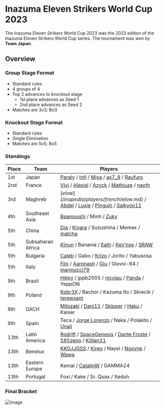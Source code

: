 # Inazuma Eleven Strikers World Cup 2023

The Inazuma Eleven Strikers World Cup 2023 was the 2023 edition of the Inazuma Eleven Strikers World Cup series.
The tournament was won by **Team Japan**. 

## Overview

### Group Stage Format
- Standard rules
- 4 groups of 4
- Top 2 advances to knockout stage
  -  1st place advances as Seed 1
  -  2nd place advances as Seed 2
- Matches are 3v3; Bo3

### Knockout Stage Format
- Standard rules
- Single Elimination
- Matches are 5v5; Bo5

### Standings

| Place | Team | Players |
| - | - | - |
| 1st | Japan | [Paraly](/inapedia/players/japanese/paraly.md) / [Infi](/inapedia/players/japanese/infi.md) / [Miya](/inapedia/players/japanese/miya.md) / [as7_9](/inapedia/players/japanese/as7_9.md) / [Raufuro](/inapedia/players/japanese/raufuro.md) |
| 2nd | France | [Vivi](/inapedia/players/french/vivi.md) / [Alexisl](/inapedia/players/french/alexisl.md) / [Azyck](/inapedia/players/french/azyck.md) / [Mathiuze](/inapedia/players/french/mathiuze.md) / [nayth](/inapedia/players/french/nayth.md) |
| 3rd | Maghreb | [$elow](/inapedia/players/french/$elow.md) / [Abdel](/inapedia/players/french/abdel.md) / [Luxie](/inapedia/players/belgian/luxie.md) / [Pinguin](/inapedia/players/french/pinguin.md) / [Saikyoo11](/inapedia/players/french/saikyoo11.md) |
| 4th | Southeast Asia | [Baamsushi](/inapedia/players/others/baamsushi.md) / Minh / [Zuky](/inapedia/players/german/zuky.md) |
| 5th | China | [Dia](/inapedia/players/chinese/dia.md) / [Kiyara](/inapedia/players/chinese/kiyara.md) / Suzushina / Memex / [matcha](/inapedia/players/chinese/matcha.md) |
| 5th | Subsaharan Africa | [Kinun](/inapedia/players/belgian/kinun.md) / Banania / [Eath](/inapedia/players/belgian/eath.md) / [Kev'nox](/inapedia/players/french/kevnox.md) / [SRAW](/inapedia/players/french/sraw.md) |
| 5th | Bulgaria | [Caleb](/inapedia/players/bulgarian/caleb.md) / Gabo / [Krizo](/inapedia/players/bulgarian/krizo.md) / Jorito / Yabusosa |
| 5th | Italy | [Filo](/inapedia/players/italian/filo.md) / [Aaronash](/inapedia/players/italian/aaronash.md) / [Giu](/inapedia/players/italian/giu.md) / Giovix-64 / [marinucci79](/inapedia/players/italian/marinucci79.md) |
| 9th | Brazil | [Hikky](/inapedia/players/brazilian/hikky.md) / jppb2005 / [nicolau](/inapedia/players/brazilian/nicolau.md) / [Panda](/inapedia/players/brazilian/panda.md) / YeppON |
| 9th | Poland | [Kobr3X](/inapedia/players/polish/kobr3x.md) / Bachor / Kazuma Ito / Skrecik / [terewsant](/inapedia/players/polish/terewsant.md) |
| 9th | DACH | [Milozaki](/inapedia/players/german/milozaki.md) / [Dani11](/inapedia/players/colombian/dani11.md) / [Skipper](/inapedia/players/austrian/skipper.md) / [Haku](/inapedia/players/german/haku.md) / Kaiser |
| 9th | Spain | Teca / [Jorge Lorenzo](/inapedia/players/spanish/jorge.md) / Naka / Polakito / [Unaii](/inapedia/players/spanish/unaii.md) |
| 13th | Latin America | [Rodrift](/inapedia/players/peruvian/rodrift.md) / [SpaceGenesis](/inapedia/players/french/spacegenesis.md) / [Dante Froste](/inapedia/players/argentinian/dantefroste.md) / [585zeno](/inapedia/players/french/585zeno.md) / [Killian11](/inapedia/players/french/killian11.md) |
| 13th | Benelux | [KKOJJGSS](/inapedia/players/dutch/kkojjgss.md) / [Kireo](/inapedia/players/french/kireo.md) / Nayel / [Noxyne](/inapedia/players/french/noxyne.md) / [Wawa](/inapedia/players/luxembourger/wawa.md) |
| 13th | Eastern Europe | Kemal / [CatalinW](/inapedia/players/romanian/catalinw.md) / GAMMA24 |
| 13th | Portugal | Foxi / Kake / Sr. Quax / Xeduh |

### Final Bracket

![image](https://github.com/inabikarilibrary/inalib/assets/110833255/ed9e88f5-dcbc-4d01-a041-eb963efb6c9a)
